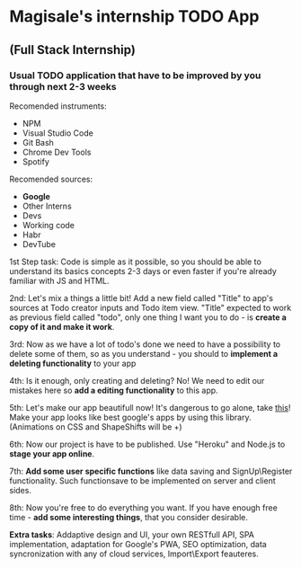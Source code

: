 # Magisale's internship TODO App
## (Full Stack Internship)
### Usual TODO application that have to be improved by you through next 2-3 weeks

Recomended instruments: 
 * NPM
 * Visual Studio Code
 * Git Bash
 * Chrome Dev Tools
 * Spotify
 
 Recomended sources:
 * **Google**
 * Other Interns
 * Devs
 * Working code
 * Habr
 * DevTube
 
1st Step task: Code is simple as it possible, so you should be able to understand its basics concepts 2-3 days or even faster if you're already familiar with JS and HTML.

2nd: Let's mix a things a little bit! Add a new field called "Title" to app's sources at Todo creator inputs and Todo item view.
"Title" expected to work as previous field called "todo", only one thing I want you to do - is **create a copy of it and make it work**.

3rd: Now as we have a lot of todo's done we need to have a possibility to delete some of them, so as you understand - you should to 
**implement a deleting functionality** to your app

4th: Is it enough, only creating and deleting? No! We need to edit our mistakes here so **add a editing functionality** to this app.

5th: Let's make our app beautifull now! It's dangerous to go alone, take [this](https://material-ui.com/)! Make your app looks like
best google's apps by using this library. (Animations on CSS and ShapeShifts will be +)

6th: Now our project is have to be published. Use "Heroku" and Node.js to **stage your app online**.

7th: **Add some user specific functions** like data saving and SignUp\Register functionality. Such functionsave to be implemented 
on server and client sides.

8th: Now you're free to do everything you want. If you have enough free time - **add some interesting things**, that you consider desirable.

**Extra tasks**: Addaptive design and UI, your own RESTfull API, SPA implementation, adaptation for Google's PWA, SEO optimization,
data syncronization with any of cloud services, Import\Export feauteres.
